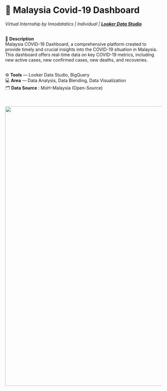 # 📂 Malaysia Covid-19 Dashboard
*Virtual Internship by Innodatatics | Individual | [**Looker Data Studio**](https://lookerstudio.google.com/reporting/88475c63-2124-4550-86e2-d33aa9eafaa5)*
<br>
<br>

📌 **Description** <br>
Malaysia COVID-19 Dashboard, a comprehensive platform created to provide timely and crucial insights into the COVID-19 situation in Malaysia. This dashboard offers real-time data on key COVID-19 metrics, including new active cases, new confirmed cases, new deaths, and recoveries.<br>
<br>

⚙️ **Tools** — Looker Data Studio, BigQuery <br>
💻 **Area** — Data Analysis, Data Blending, Data Visualization<br>
🗂️ **Data Source** : MoH-Malaysia (Open-Source)

<br>

<p align="center">
  <kbd><img width="900" src="https://github.com/nisa-g/Malaysia-Covid-19-Dashboard/assets/139193734/7cc4bd26-252c-4ef1-935d-e0ee9c2fc400"></kbd> <br>
</p>

<br>
<br>
